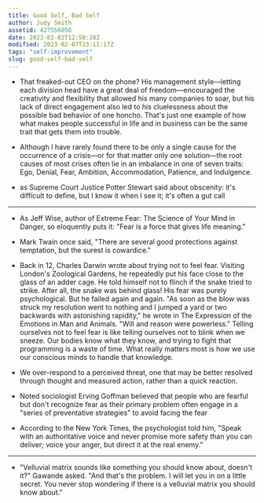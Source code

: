 ```yaml
---
title: Good Self, Bad Self
author: Judy Smith
assetid: 427556056
date: 2023-02-02T12:58:28Z
modified: 2023-02-07T23:11:17Z
tags: "self-improvement"
slug: good-self-bad-self
---
```


*  That freaked-out CEO on the phone? His management style—letting each division head have a great deal of freedom—encouraged the creativity and flexibility that allowed his many companies to soar, but his lack of direct engagement also led to his cluelessness about the possible bad behavior of one honcho. That's just one example of how what makes people successful in life and in business can be the same trait that gets them into trouble.

*  Although I have rarely found there to be only a single cause for the occurrence of a crisis—or for that matter only one solution—the root causes of most crises often lie in an imbalance in one of seven traits: Ego, Denial, Fear, Ambition, Accommodation, Patience, and Indulgence.

*  as Supreme Court Justice Potter Stewart said about obscenity: it's difficult to define, but I know it when I see it; it's often a gut call

---

*  As Jeff Wise, author of Extreme Fear: The Science of Your Mind in Danger, so eloquently puts it: "Fear is a force that gives life meaning."

*  Mark Twain once said, "There are several good protections against temptation, but the surest is cowardice."

*  Back in 12, Charles Darwin wrote about trying not to feel fear. Visiting London's Zoological Gardens, he repeatedly put his face close to the glass of an adder cage. He told himself not to flinch if the snake tried to strike. After all, the snake was behind glass! His fear was purely psychological. But he failed again and again. "As soon as the blow was struck my resolution went to nothing and I jumped a yard or two backwards with astonishing rapidity," he wrote in The Expression of the Emotions in Man and Animals. "Will and reason were powerless." Telling ourselves not to feel fear is like telling ourselves not to blink when we sneeze. Our bodies know what they know, and trying to fight that programming is a waste of time. What really matters most is how we use our conscious minds to handle that knowledge.

*  We over-respond to a perceived threat, one that may be better resolved through thought and measured action, rather than a quick reaction.

*  Noted sociologist Erving Goffman believed that people who are fearful but don't recognize fear as their primary problem often engage in a "series of preventative strategies" to avoid facing the fear

*  According to the New York Times, the psychologist told him, "Speak with an authoritative voice and never promise more safety than you can deliver; voice your anger, but direct it at the real enemy."

---

*  "Velluvial matrix sounds like something you should know about, doesn't it?" Gawande asked. "And that's the problem. I will let you in on a little secret. You never stop wondering if there is a velluvial matrix you should know about."

